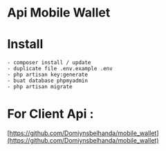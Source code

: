 # Api Mobile Wallet

# Install
	- composer install / update
    - duplicate file .env.example .env 
    - php artisan key:generate
    - buat database phpmyadmin 
    - php artisan migrate

# For Client Api :
[https://github.com/Domiynsbelhanda/mobile_wallet](https://github.com/Domiynsbelhanda/mobile_wallet)
